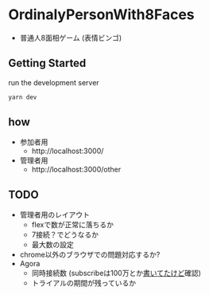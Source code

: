 # OrdinalyPersonWith8Faces

- 普通人8面相ゲーム (表情ビンゴ)

## Getting Started

run the development server

```bash
yarn dev
```

## how

- 参加者用
  - http://localhost:3000/
- 管理者用
  - http://localhost:3000/other

## TODO

- 管理者用のレイアウト
  - flexで数が正常に落ちるか
  - 7接続？でどうなるか
  - 最大数の設定
- chrome以外のブラウザでの問題対応するか?
- Agora
  - 同時接続数 (subscribeは100万とか[書いてたけど](https://docs.agora.io/en/Video/faq/capacity)確認)
  - トライアルの期間が残っているか
